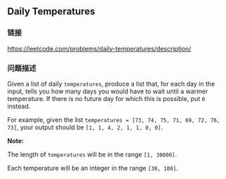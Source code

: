 ## Daily Temperatures  
### 链接  
https://leetcode.com/problems/daily-temperatures/description/  
### 问题描述

Given a list of daily `temperatures`, produce a list that, for each day in the input, tells you how many days you would have to wait until a warmer temperature.  If there is no future day for which this is possible, put `0` instead.



For example, given the list `temperatures = [73, 74, 75, 71, 69, 72, 76, 73]`, your output should be `[1, 1, 4, 2, 1, 1, 0, 0]`.


**Note:**
The length of `temperatures` will be in the range `[1, 30000]`.
Each temperature will be an integer in the range `[30, 100]`.

